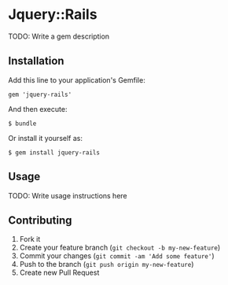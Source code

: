 # Jquery::Rails

TODO: Write a gem description

## Installation

Add this line to your application's Gemfile:

    gem 'jquery-rails'

And then execute:

    $ bundle

Or install it yourself as:

    $ gem install jquery-rails

## Usage

TODO: Write usage instructions here

## Contributing

1. Fork it
2. Create your feature branch (`git checkout -b my-new-feature`)
3. Commit your changes (`git commit -am 'Add some feature'`)
4. Push to the branch (`git push origin my-new-feature`)
5. Create new Pull Request
